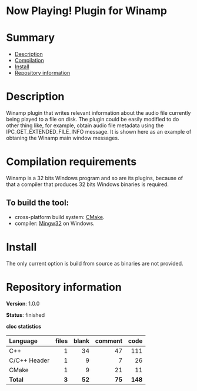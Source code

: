 Now Playing! Plugin for Winamp
==============================

# Summary
- [Description](#description)
- [Compilation](#compilation-requirements)
- [Install](#install)
- [Repository information](#repository-information)

# Description
Winamp plugin that writes relevant information about the audio file currently being played to a file on disk. The plugin could
be easily modified to do other thing like, for example, obtain audio file metadata using the IPC_GET_EXTENDED_FILE_INFO message. It is
shown here as an example of obtaning the Winamp main window messages. 

# Compilation requirements

Winamp is a 32 bits Windows program and so are its plugins, because of that a compiler that produces 32 bits Windows binaries is required. 

## To build the tool:
* cross-platform build system: [CMake](http://www.cmake.org/cmake/resources/software.html).
* compiler: [Mingw32](http://sourceforge.net/projects/mingw-w64/) on Windows.

# Install
The only current option is build from source as binaries are not provided. 

# Repository information
**Version**: 1.0.0

**Status**: finished

**cloc statistics**

| Language                     |files          |blank        |comment           |code  |
|:-----------------------------|--------------:|------------:|-----------------:|-----:|
| C++                          |    1          |   34        |     47           | 111  |
| C/C++ Header                 |    1          |    9        |     7            |  26  |
| CMake                        |    1          |    9        |     21           |  11  |
| **Total**                    |   **3**       |  **52**     |   **75**         |**148**|
